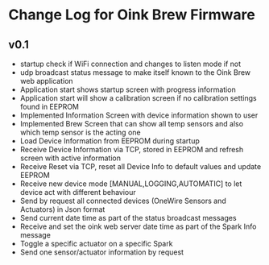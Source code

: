 # Change Log for Oink Brew Firmware

v0.1
----
- startup check if WiFi connection and changes to listen mode if not
- udp broadcast status message to make itself known to the Oink Brew web application
- Application start shows startup screen with progress information
- Application start will show a calibration screen if no calibration settings found in EEPROM
- Implemented Information Screen with device information shown to user
- Implemented Brew Screen that can show all temp sensors and also which temp sensor is the acting one
- Load Device Information from EEPROM during startup
- Receive Device Information via TCP, stored in EEPROM and refresh screen with active information
- Receive Reset via TCP, reset all Device Info to default values and update EEPROM
- Receive new device mode [MANUAL,LOGGING,AUTOMATIC] to let device act with different behaviour
- Send by request all connected devices (OneWire Sensors and Actuators) in Json format
- Send current date time as part of the status broadcast messages
- Receive and set the oink web server date time as part of the Spark Info message
- Toggle a specific actuator on a specific Spark
- Send one sensor/actuator information by request
